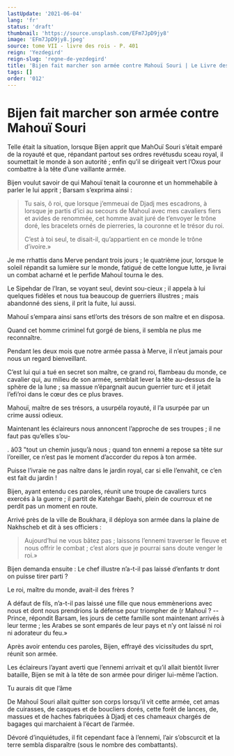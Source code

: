 ```yaml
---
lastUpdate: '2021-06-04'
lang: 'fr'
status: 'draft'
thumbnail: 'https://source.unsplash.com/EFm7JpD9jy8'
image: 'EFm7JpD9jy8.jpeg'
source: tome VII - livre des rois - P. 401
reign: 'Yezdegird'
reign-slug: 'regne-de-yezdegird'
title: 'Bijen fait marcher son armée contre Mahouï Souri | Le Livre des Rois | Shâhnâmeh'
tags: []
order: '012'
---
```


# Bijen fait marcher son armée contre Mahouï Souri

Telle était la situation, lorsque Bijen apprit que MahOuï Souri s’était emparé de la royauté et que, répandant partout ses ordres revétusdu sceau royal, il soumettait le monde à son autorité ; enfin qu’il se dirigeait vert l’Oxus pour combattre à la tête d’une vaillante armée.

Bijen voulut savoir de qui Mahouï tenait la couronne et un hommehabile à parler le lui apprit ; Barsam s’exprima ainsi :

> Tu sais, ô
roi, que lorsque j’emmeuai de Djadj mes escadrons, à
lorsque je partis d’ici au secours de Mahouî avec mes cavaliers fiers et avides de renommée, cet homme avait juré de t’envoyer le trône doré, les bracelets ornés de pierreries, la couronne et le trésor du roi.
>
> C’est à toi seul, te disait-il, qu’appartient en ce monde le trône d’ivoire.»

Je me rrhattis dans Merve pendant trois jours ; le quatrième jour, lorsque le soleil répandit sa lumière sur le monde, fatigué de cette longue lutte, je livrai un combat acharné et le perfide Mahouî tourna le des.

Le Sipehdar de l’Iran, se voyant seul, devint sou-cieux ; il appela à lui quelques fidèles et nous tua beaucoup de guerriers illustres ; mais abandonné des siens, il prit la fuite, lui aussi.

Mahouî s’empara ainsi sans etl’orts des trésors de son maître et en disposa.

Quand cet homme criminel fut gorgé de biens, il sembla ne plus me reconnaître.

Pendant les deux mois que notre armée passa à Merve, il n’eut jamais pour nous un regard bienveillant.

C’est lui qui a tué en secret son maître, ce grand roi, flambeau du monde, ce cavalier qui, au milieu de son armée, semblait lever la tête au-dessus de la sphère de la lune ; sa massue n’épargnait aucun guerrier turc et il jetait l’efi’roi dans le cœur des ce plus braves.

Mahouï, maître de ses trésors, a usurpéla royauté, il l’a usurpée par un crime aussi odieux.

Maintenant les éclaireurs nous annoncent l’approche de ses troupes ; il ne faut pas qu’elles s’ou-

. â03 "tout un chemin jusqu’à nous ; quand ton ennemi a repose sa tête sur l’oreiller, ce n’est pas le moment d’accorder du repos à ton armée.

Puisse l’ivraie ne pas naître dans le jardin royal, car si elle l’envahit, ce c’en est fait du jardin !

Bijen, ayant entendu ces paroles, réunit une troupe de cavaliers turcs exercés à la guerre ; il partit de Katehgar Baehi, plein de courroux et ne perdit pas un moment en route.

Arrivé près de la ville de Boukhara, il déploya son armée dans la plaine de Nakhscheb et dit à ses officiers :

> Aujourd’hui ne vous bâtez pas ; laissons l’ennemi traverser le fleuve et nous offrir le combat ; c’est alors que je pourrai sans doute venger le roi.»

Bijen demanda ensuite : Le chef illustre n’a-t-il pas laissé d’enfants tr dont on puisse tirer parti ?

Le roi, maître du monde, avait-il des frères ?

A défaut de fils, n’a-t-il pas laissé une fille que nous emmènerions avec nous et dont nous prendrions la défense pour triompher de (r Mahouî ? --Prince, répondit Barsam, les jours de cette famille sont maintenant arrivés à leur terme ; les Arabes se sont emparés de leur pays et n’y ont laissé ni roi ni adorateur du feu.»

Après avoir entendu ces paroles, Bijen, effrayé des vicissitudes du sprt, réunit son armée.

Les éclaireurs l’ayant averti que l’ennemi arrivait et qu’il allait bientôt livrer bataille, Bijen se mit à la tête de son armée pour diriger lui-même l’action.

Tu aurais dit que l’âme

De Mahouî Souri allait quitter son corps lorsqu’il vit cette armée, cet amas de cuirasses, de casques et de boucliers dorés, cette forêt de lances, de, massues et de haches fabriquées à Djadj et ces chameaux chargés de bagages qui marchaient à l’écart de l’armée.

Dévoré d’inquiétudes, il fit cependant face à l’ennemi, l’air s’obscurcit et la terre sembla disparaître (sous le nombre des combattants).
